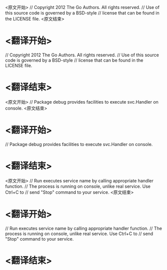 
<原文开始>
// Copyright 2012 The Go Authors. All rights reserved.
// Use of this source code is governed by a BSD-style
// license that can be found in the LICENSE file.
<原文结束>

# <翻译开始>
// Copyright 2012 The Go Authors. All rights reserved.
// Use of this source code is governed by a BSD-style
// license that can be found in the LICENSE file.
# <翻译结束>


<原文开始>
// Package debug provides facilities to execute svc.Handler on console.
<原文结束>

# <翻译开始>
// Package debug provides facilities to execute svc.Handler on console.
# <翻译结束>


<原文开始>
// Run executes service name by calling appropriate handler function.
// The process is running on console, unlike real service. Use Ctrl+C to
// send "Stop" command to your service.
<原文结束>

# <翻译开始>
// Run executes service name by calling appropriate handler function.
// The process is running on console, unlike real service. Use Ctrl+C to
// send "Stop" command to your service.
# <翻译结束>

